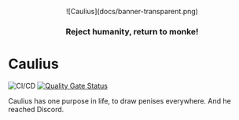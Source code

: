 <p align="center">
    ![Caulius](docs/banner-transparent.png)
</p>

<h3 align="center">
    Reject humanity, return to monke!
</h3>

# Caulius

![CI/CD](https://github.com/victor-borges/caulius/workflows/CI/CD/badge.svg)
[![Quality Gate Status](https://sonarcloud.io/api/project_badges/measure?project=victor-borges_caulius&metric=alert_status)](https://sonarcloud.io/dashboard?id=victor-borges_caulius)

Caulius has one purpose in life, to draw penises everywhere. And he reached Discord.
